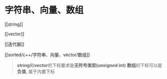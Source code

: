 # 字符串、向量、数组
[[string]]

[[vector]]

[[迭代器]]

[[sorted/c++/字符串、向量、vector/数组]]

> **string**和**vector**的下标要求是**无符号类型(unsigned int)**
> **数组**的下标可以是**负值**, 属于内置下标


	
